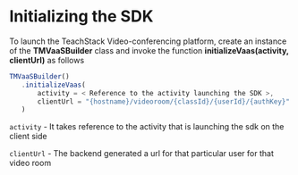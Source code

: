 # Initializing the SDK

To launch the TeachStack Video-conferencing platform, create an instance of the **TMVaaSBuilder** class and invoke the function **initializeVaas(activity, clientUrl)** as follows

```js
TMVaaSBuilder()
   .initializeVaas(
       activity = < Reference to the activity launching the SDK >,
       clientUrl = "{hostname}/videoroom/{classId}/{userId}/{authKey}"
   )
```

`activity` - It takes reference to the activity that is launching the sdk on the client side

`clientUrl` - The backend generated a url for that particular user for that video room
